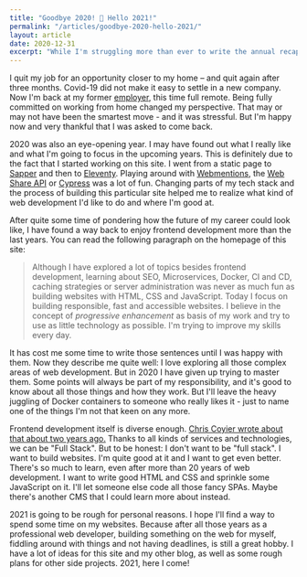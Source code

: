 ```yaml
---
title: "Goodbye 2020! 🥂 Hello 2021!"
permalink: "/articles/goodbye-2020-hello-2021/"
layout: article
date: 2020-12-31
excerpt: "While I'm struggling more than ever to write the annual recap of the last year on my personal blog, I don't have that problem on this more tech-focused site. In terms of work and tech, 2020 was a demanding, but the outcome was very good."
---
```


I quit my job for an opportunity closer to my home – and quit again after three months. Covid-19 did not make it easy to settle in a new company. Now I'm back at my former <a href="https://pooliestudios.com">employer</a>, this time full remote. Being fully committed on working from home changed my perspective. That may or may not have been the smartest move - and it was stressful. But I'm happy now and very thankful that I was asked to come back.

2020 was also an eye-opening year. I may have found out what I really like and what I'm going to focus in the upcoming years. This is definitely due to the fact that I started working on this site. I went from a static page to <a href="/articles/building-a-website-with-sapper-and-wordpress/">Sapper</a> and then to <a href="/articles/goodbye-sapper-hello-eleventy/">Eleventy</a>. Playing around with <a href="/articles/adding-webmentions-to-my-website/">Webmentions</a>, the <a href="/articles/creating-a-sharing-button-with-the-web-share-api/">Web Share API</a> or <a href="/articles/testing-my-eleventy-website-with-cypress-and-netlify/">Cypress</a> was a lot of fun. Changing parts of my tech stack and the process of building this particular site helped me to realize what kind of web development I'd like to do and where I'm good at.

After quite some time of pondering how the future of my career could look like, I have found a way back to enjoy frontend development more than the last years. You can read the following paragraph on the homepage of this site:

<blockquote class="wp-block-quote">Although I have explored a lot of topics besides frontend development, learning about SEO, Microservices, Docker, CI and CD, caching strategies or server administration was never as much fun as building websites with HTML, CSS and JavaScript. Today I focus on building responsible, fast and accessible websites. I believe in the concept of <em>progressive enhancement</em> as basis of my work and try to use as little technology as possible. I'm trying to improve my skills every day.</blockquote>

It has cost me some time to write those sentences until I was happy with them. Now they describe me quite well: I love exploring all those complex areas of web development. But in 2020 I have given up trying to master them. Some points will always be part of my responsibility, and it's good to know about all those things and how they work. But I'll leave the heavy juggling of Docker containers to someone who really likes it - just to name one of the things I'm not that keen on any more.

Frontend development itself is diverse enough. <a href="https://css-tricks.com/the-great-divide/" data-type="URL" data-id="https://css-tricks.com/the-great-divide/">Chris Coyier wrote about that about two years ago.</a> Thanks to all kinds of services and technologies, we can be "Full Stack". But to be honest: I don't want to be "full stack". I want to build websites. I'm quite good at it and I want to get even better. There's so much to learn, even after more than 20 years of web development. I want to write good HTML and CSS and sprinkle some JavaScript on it. I'll let someone else code all those fancy SPAs. Maybe there's another CMS that I could learn more about instead.

2021 is going to be rough for personal reasons. I hope I'll find a way to spend some time on my websites. Because after all those years as a professional web developer, building something on the web for myself, fiddling around with things and not having deadlines, is still a great hobby. I have a lot of ideas for this site and my other blog, as well as some rough plans for other side projects. 2021, here I come!
